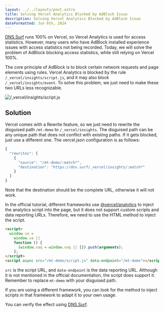 ```yaml
---
layout: ../../layouts/post.astro
title: Solving Vercel Analytics Blocked by AdBlock Issue
description: Solving Vercel Analytics Blocked by AdBlock Issue
dateFormatted: Jun 6th, 2024
---
```


[DNS.Surf](https://dns.surf/) runs 100% on Vercel, so Vercel Analytics is used for access statistics. However, many users who have AdBlock installed experience issues with access statistics not being recorded. Today, we will solve the problem of AdBlock blocking access statistics, while still relying on Vercel 100%.

The core principle of AdBlock is to block certain network requests and page elements using rules. Vercel Analytics is blocked by the rule `/_vercel/insights/script.js`, and it may also block `/_vercel/insights/event`. To solve this problem, we just need to make these two URLs less recognizable.

![/_vercel/insights/script.js](https://static.miantiao.me/share/2024/JbSVLo/5aOZdV.png)

## Solution

Vercel comes with a Rewrite feature, so we just need to rewrite the disguised path `/mt-demo` to `/_vercel/insights`. The disguised path can be any unique path that does not conflict with existing paths. If it gets blocked, just use a different one. The vercel.json configuration is as follows:

```js
{
  "rewrites": [
    {
      "source": "/mt-demo/:match*",
      "destination": "https://dns.surf/_vercel/insights/:match*"
    }
  ]
}
```

Note that the destination should be the complete URL, otherwise it will not work.

In the official tutorial, different frameworks use [@vercel/analytics](https://vercel.com/docs/analytics/package) to inject the analytics script into the page, but it does not support custom scripts and data reporting URLs. Therefore, we need to use the HTML method to inject the script.

```html
<script>
  window.va =
    window.va ||
    function () {
      (window.vaq = window.vaq || []).push(arguments);
    };
</script>
<script async src="/mt-demo/script.js" data-endpoint="/mt-demo"></script>
```

`src` is the script URL, and `data-endpoint` is the data reporting URL. Although it is not mentioned in the official documentation, the script does support it. Remember to replace `mt-demo` with your disguised path.

If you are using a different framework, you can look for the method to inject scripts in that framework to adapt it to your own usage.

You can verify the effect using [DNS.Surf](https://dns.surf/).

